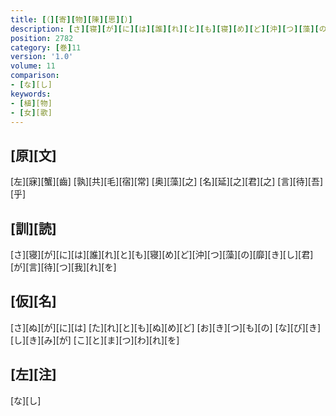 ```yaml
---
title: [（][寄][物][陳][思][）]
description: [さ][寝][が][に][は][誰][れ][と][も][寝][め][ど][沖][つ][藻][の][靡][き][し][君][が][言][待][つ][我][れ][を]
position: 2782
category: [巻]11
version: '1.0'
volume: 11
comparison:
- [な][し]
keywords:
- [植][物]
- [女][歌]
---
```


## [原][文]

[左][寐][蟹][齒] [孰][共][毛][宿][常] [奥][藻][之] [名][延][之][君][之] [言][待][吾][乎]

## [訓][読]

[さ][寝][が][に][は][誰][れ][と][も][寝][め][ど][沖][つ][藻][の][靡][き][し][君][が][言][待][つ][我][れ][を]

## [仮][名]

[さ][ぬ][が][に][は] [た][れ][と][も][ぬ][め][ど] [お][き][つ][も][の] [な][び][き][し][き][み][が] [こ][と][ま][つ][わ][れ][を]

## [左][注]

[な][し]
